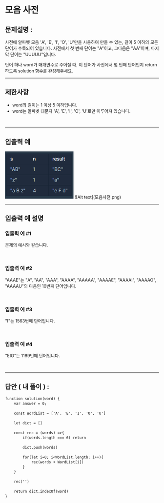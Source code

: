 # 모음 사전

## 문제설명 :

사전에 알파벳 모음 'A', 'E', 'I', 'O', 'U'만을 사용하여 만들 수 있는, 길이 5 이하의 모든 단어가 수록되어 있습니다. 사전에서 첫 번째 단어는 "A"이고, 그다음은 "AA"이며, 마지막 단어는 "UUUUU"입니다.

단어 하나 word가 매개변수로 주어질 때, 이 단어가 사전에서 몇 번째 단어인지 return 하도록 solution 함수를 완성해주세요.

---

## 제한사항

- word의 길이는 1 이상 5 이하입니다.
- word는 알파벳 대문자 'A', 'E', 'I', 'O', 'U'로만 이루어져 있습니다.

<br/>

---

## 입출력 예

<img src ='시저 암호.png'>
![Alt text](모음사전.png)

<br/>

---

## 입출력 예 설명

### 입출력 예 #1

문제의 예시와 같습니다.

<br/>

### 입출력 예 #2

"AAAE"는 "A", "AA", "AAA", "AAAA", "AAAAA", "AAAAE", "AAAAI", "AAAAO", "AAAAU"의 다음인 10번째 단어입니다.

<br/>

### 입출력 예 #3

"I"는 1563번째 단어입니다.

<br/>

### 입출력 예 #4

"EIO"는 1189번째 단어입니다.

<br/>

---

## 답안 ( 내 풀이 ) :

```
function solution(word) {
    var answer = 0;

    const WordList = ['A', 'E', 'I', 'O', 'U']

    let dict = []

    const rec = (words) =>{
        if(words.length === 6) return

        dict.push(words)

        for(let i=0; i<WordList.length; i++){
            rec(words + WordList[i])
        }
    }

    rec('')

    return dict.indexOf(word)
}
```
